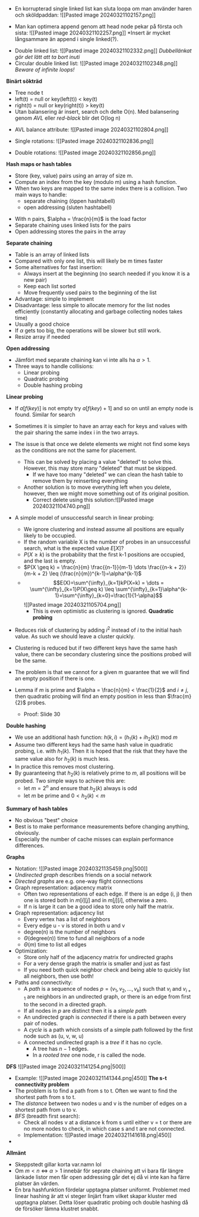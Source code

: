 - En korrupterad single linked list kan sluta loopa om man använder haren och sköldpaddan:
![[Pasted image 20240321102157.png]]
* Man kan optimera append genom att head node pekar på första och sista:
![[Pasted image 20240321102257.png]]
*Insert är mycket långsammare än append i single linked(?).
- Double linked list:
![[Pasted image 20240321102332.png]]
*Dubbellänkat gör det lätt att ta bort inuti*
- Circular double linked list:
![[Pasted image 20240321102348.png]]
*Beware of infinite loops!*

**Binärt sökträd**
* Tree node t
* left(t) = null or key(left(t)) < key(t)
* right(t) = null or key(right(t)) > key(t)
* Utan balansering är insert, search och delte O(n). Med balansering genom *AVL* eller *red-black* blir det O(log n)
- AVL balance attribute:
![[Pasted image 20240321102804.png]]
* Single rotations:
![[Pasted image 20240321102836.png]]
- Double rotations:
![[Pasted image 20240321102856.png]]

**Hash maps or hash tables**
* Store (key, value) pairs using an array of size m.
* Compute an index from the key (modulo m) using a hash function.
* When two keys are mapped to the same index there is a collision. Two main ways to handle:
	* separate chaining (öppen hashtabell)
	* open addressing (sluten hashtabell)
- With n pairs, $\alpha = \frac{n}{m}$ is the load factor
- Separate chaining uses linked lists for the pairs
- Open addressing stores the pairs in the array

**Separate chaining**
- Table is an array of linked lists
- Compared with only one list, this will likely be m times faster
- Some alternatives for fast insertion:
	- Always insert at the beginning (no search needed if you know it is a new pair)
	- Keep each list sorted
	- Move frequently used pairs to the beginning of the list
- Advantage: simple to implement
- Disadvantage: less simple to allocate memory for the list nodes efficiently (constantly allocating and garbage collecting nodes takes time)
- Usually a good choice
- If $\alpha$ gets too big, the operations will be slower but still work.
- Resize array if needed

**Open addressing**
- Jämfört med separate chaining kan vi inte alls ha $\alpha > 1$.
- Three ways to handle collisions:
	- Linear probing
	- Quadratic probing
	- Double hashing probing

**Linear probing**
- If $a[f(key)]$ is not empty try $a[f(key) + 1]$ and so on until an empty node is found. Similar for search
- Sometimes it is simpler to have an array each for keys and values with the pair sharing the same index i in the two arrays.
- The issue is that once we delete elements we might not find some keys as the conditions are not the same for placement.
	- This can be solved by placing a value "deleted" to solve this. However, this may store many "deleted" that must be skipped.
		- If we have too many "deleted" we can clean the hash table to remove them by reinserting everything
	- Another solution is to move everything left when you delete, however, then we might move something out of its original position.
		- Correct delete using this solution:![[Pasted image 20240321104740.png]] 

- A simple model of unsuccessful search in linear probing:
	- We ignore clustering and instead assume all positions are equally likely to be occupied.
	- If the random variable X is the number of probes in an unsuccessful search, what is the expected value $E[X]$?
	- $P(X \geq k)$ is the probability that the first k-1 positions are occupied, and the last is empty.
	- $P(X \geq k) = \frac{n}{m} \frac{{n-1}}{m-1} \dots \frac{{n-k + 2}}{m-k + 2} \leq (\frac{n}{m})^{k-1}=\alpha^{k-1}$
	- $$E(X)=\sum^{\infty}_{k=1}kP(X=k) = \dots = \sum^{\infty}_{k=1}P(X\geq k) \leq \sum^{\infty}_{k=1}\alpha^{k-1}=\sum^{\infty}_{k=0}=\frac{1}{1-\alpha}$$![[Pasted image 20240321105704.png]]
		- This is even optimistic as clustering is ignored.
**Quadratic probing**
- Reduces risk of clustering by adding $i^{2}$ instead of $i$ to the initial hash value. As such we should leave a cluster quickly.
- Clustering is reduced but if two different keys have the same hash value, there can be secondary clustering since the positions probed will be the same.
- The problem is that we cannot for a given m guarantee that we will find an empty position if there is one.
- Lemma if $m$ is prime and $\alpha = \frac{n}{m} < \frac{1}{2}$ and $i \neq j$, then quadratic probing will find an empty position in less than $\frac{m}{2}$ probes.
	- Proof: Slide 30

 **Double hashing**
- We use an additional hash function:
  $h(k,i)=(h_{1}(k)+ih_{2}(k))$ mod $m$
- Assume two different keys had the same hash value in quadratic probing, i.e. with $h_{1}(k)$. Then it is hoped that the risk that they have the same value also for $h_{2}(k)$ is much less.
- In practice this removes most clustering.
- By guaranteeing that $h_{2}(k)$ is relatively prime to $m$, all positions will be probed. Two simple ways to achieve this are:
	- let $m=2^{n}$ and ensure that $h_{2}(k)$ always is odd
	- let $m$ be prime and $0<h_{2}(k)<m$

**Summary of hash tables**
- No obvious "best" choice
- Best is to make performance measurements before changing anything, obviously.
- Especially the number of cache misses can explain performance differences.

**Graphs**
- Notation:
  ![[Pasted image 20240321135459.png|500]]
- *Undirected graph* describes friends on a social network
- *Directed graphs* are e.g. one-way flight connections
- Graph representation: adjacency matrix
	- Often two representations of each edge. If there is an edge (i, j) then one is stored both in $m[i][j]$ and in $m[j][i]$, otherwise a zero.
	- If n is large it can be a good idea to store only half the matrix.
- Graph representation: adjacency list
	- Every vertex has a list of neighbors
	- Every edge u - v is stored in both u and v
	- degree(n) is the number of neighbors
	- $\Theta(\text{degree}(n))$ time to fund all neighbors of a node
	- $\Theta(m)$ time to list all edges
- Optimization:
	- Store only half of the adjacency matrix for undirected graphs
	- For a very dense graph the matrix is smaller and just as fast
	- If you need both quick neighbor check and being able to quickly list all neighbors, then use both!
- Paths and connectivity:
	- A *path* is a sequence of nodes $p=(v_{1},v_{2},\dots, v_{k})$ such that $v_{i}$ and $v_{i+1}$ are neighbors in an undirected graph, or there is an edge from first to the second in a directed graph.
	- If all nodes in $p$ are distinct then it is a *simple path*
	- An undirected graph is *connected* if there is a path between every pair of nodes.
	- A *cycle* is a path which consists of a simple path followed by the first node such as (u, v, w, u)
	- A connected undirected graph is a *tree* if it has no cycle.
		- A tree has $n-1$ edges.
		- In a *rooted tree* one node, r is called the node.

**DFS**
![[Pasted image 20240321141254.png|500]]
- Example:
  ![[Pasted image 20240321141344.png|450]]
**The s-t connectivity problem**
- The problem is to find a path from s to t. Often we want to find the shortest path from s to t.
- The *distance* between two nodes u and v is the number of edges on a shortest path from u to v.
- *BFS* (breadth first search):
	- Check all nodes v at a distance k from s until either v = t or there are no more nodes to check, in which case s and t are not connected.
	- Implementation:
		![[Pasted image 20240321141618.png|450]]
- 

**Allmänt**
- Skeppstedt gillar korta var.namn lol
- Om $m < n$ $\Leftrightarrow$ $\alpha > 1$ innebär för seprate chaining att vi bara får längre länkade listor men får open addressing går det ej då vi inte kan ha färre platser än värden.
- En bra hashfunktion fördelar upptagna platser uniformt. Problemet med linear hashing är att vi steger linjärt fram vilket skapar kluster med upptagna platser. Detta löser quadratic probing och double hashing då de försöker lämna klustret snabbt.